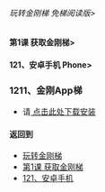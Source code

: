 ###### 玩转金刚梯 免梯阅读版>
#### 第1课 获取金刚梯>
#### 121、安卓手机 Phone>

### 1211、金刚App梯

- 请[ 点击此处下载安装]()

#### 返回到
- [玩转金刚梯](https://github.com/a2zitpro/web/blob/master/LadderFree/main.md)
- [第1课 获取金刚梯](https://github.com/a2zitpro/web/blob/master/LadderFree/LadderGet/LadderGet.md)
- [121、安卓手机](https://github.com/a2zitpro/web/blob/master/LadderFree/LadderGet/Android/Phone/Phone.md)



